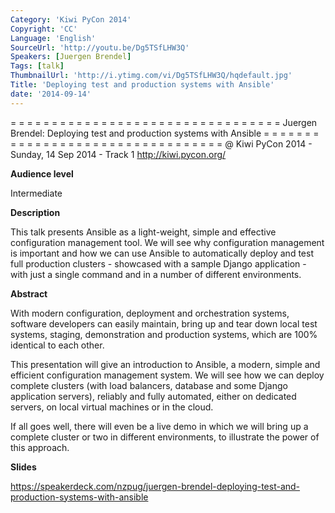 ```yaml
---
Category: 'Kiwi PyCon 2014'
Copyright: 'CC'
Language: 'English'
SourceUrl: 'http://youtu.be/Dg5TSfLHW3Q'
Speakers: [Juergen Brendel]
Tags: [talk]
ThumbnailUrl: 'http://i.ytimg.com/vi/Dg5TSfLHW3Q/hqdefault.jpg'
Title: 'Deploying test and production systems with Ansible'
date: '2014-09-14'
---
```

= = = = = = = = = = = = = = = = = = = = = = = = = = = = = = = = = 
Juergen Brendel:
Deploying test and production systems with Ansible
= = = = = = = = = = = = = = = = = = = = = = = = = = = = = = = = = 
@ Kiwi PyCon 2014 - Sunday, 14 Sep 2014 - Track 1
http://kiwi.pycon.org/

**Audience level**

Intermediate

**Description**

This talk presents Ansible as a light-weight, simple and effective configuration management tool. We will see why configuration management is important and how we can use Ansible to automatically deploy and test full production clusters - showcased with a sample Django application - with just a single command and in a number of different environments.

**Abstract**

With modern configuration, deployment and orchestration systems, software developers can easily maintain, bring up and tear down local test systems, staging, demonstration and production systems, which are 100% identical to each other.

This presentation will give an introduction to Ansible, a modern, simple and efficient configuration management system. We will see how we can deploy complete clusters (with load balancers, database and some Django application servers), reliably and fully automated, either on dedicated servers, on local virtual machines or in the cloud.

If all goes well, there will even be a live demo in which we will bring up a complete cluster or two in different environments, to illustrate the power of this approach.

**Slides**

https://speakerdeck.com/nzpug/juergen-brendel-deploying-test-and-production-systems-with-ansible
